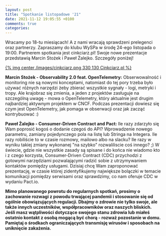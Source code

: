 ```yaml
---
layout: post
title: "Spotkanie listopadowe '21"
date: 2021-11-12 19:05:55 +0100
comments: true
categories: 
---
```


Wracamy po 18-tu miesiącach! A z nami wracają sprawdzeni prelegenci oraz partnerzy. Zapraszamy do klubu WySPa w środę 24-ego listopada o 19:00. Partnerem spotkania jest cinkciarz.pl! Swoje nowe prezentacje przedstawią Marcin Stożek i Paweł Żalejko. Szczegóły poniżej!

[{% img center /images/cinkciarz.png 330 130 Cinkciarz.pl %}](http://www.cinkciarz.pl)

<b>Marcin Stożek - Observability 2.0 feat. OpenTelemetry:</b> Obserwowalność i monitoring nie są nowymi konceptami, natomiast do tej pory trzeba było używać różnych narzędzi żeby zbierać wszystkie sygnały - logi, metryki i tropy. Ale krajobraz się zmienia, a jeden z projektów zasługuje na szczególną uwagę - mowa o OpenTelemetry, który aktualnie jest drugim najbardziej aktywnym projektem w CNCF. Podczas prezentacji dowiesz się czym jest OpenTelemetry, jak pomaga w obserwacji oraz jak zacząć kontrybuować :)

<b>Paweł Żalejko - Consumer-Driven Contract and Pact:</b> Ile razy zdarzyło się Wam poprosić kogoś o dodanie czegoś do API? Wprowadzenie nowego parametru, zamiany pojedynczego pola na listę lub Stringa na Integera. Ile razy robiliście to w czasie rozmowy, mailowo albo na slacku? Ile razy w wyniku takiej zmiany wykonanej "na szybko" rozwaliliscie coś innego? ;) W świecie, gdzie nie wszystkie zasady są spisane i do końca nie wiadomo kto i z czego korzysta, Consumer-Driven Contract (CDC) przychodzi z gotowymi narzędziami pozwalającymi radzić sobie z utrzymywaniem kontaktów pomiędzy usługami. Dzisiaj chcę Wam zaproponować prezentację, w czasie której zidentyfikujemy największe bolączki w temacie komunikacji pomiędzy serwisami oraz sprawdzimy, co nam oferuje CDC w wydaniu Pact.io.

<b>Mimo planowanego powrotu do regularnych spotkań, prosimy o zachowanie rozwagi z powodu trwającej pandemii i stosowanie się od ogólnie obowiązujących regulacji. Dbajmy o zdrowie nie tylko swoje, ale także innych uczestników, współpracowników oraz naszych bliskich. Jeśli masz wątpliwości dotyczące swojego stanu zdrowia lub miałeś ostatnio kontakt z osobą mogącą być chorą - rozważ pozostanie w domu. Pamiętaj o środkach ograniczających transmisję wirusów i sposobach na uniknięcie zakażenia.</b> 